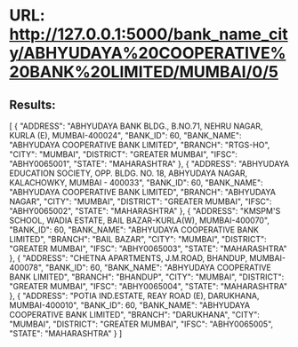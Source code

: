# URL: http://127.0.0.1:5000/bank_name_city/ABHYUDAYA%20COOPERATIVE%20BANK%20LIMITED/MUMBAI/0/5

## Results:

[
  {
    "ADDRESS": "ABHYUDAYA BANK BLDG., B.NO.71, NEHRU NAGAR, KURLA (E), MUMBAI-400024", 
    "BANK_ID": 60, 
    "BANK_NAME": "ABHYUDAYA COOPERATIVE BANK LIMITED", 
    "BRANCH": "RTGS-HO", 
    "CITY": "MUMBAI", 
    "DISTRICT": "GREATER MUMBAI", 
    "IFSC": "ABHY0065001", 
    "STATE": "MAHARASHTRA"
  }, 
  {
    "ADDRESS": "ABHYUDAYA EDUCATION SOCIETY, OPP. BLDG. NO. 18, ABHYUDAYA NAGAR, KALACHOWKY, MUMBAI - 400033", 
    "BANK_ID": 60, 
    "BANK_NAME": "ABHYUDAYA COOPERATIVE BANK LIMITED", 
    "BRANCH": "ABHYUDAYA NAGAR", 
    "CITY": "MUMBAI", 
    "DISTRICT": "GREATER MUMBAI", 
    "IFSC": "ABHY0065002", 
    "STATE": "MAHARASHTRA"
  }, 
  {
    "ADDRESS": "KMSPM'S SCHOOL, WADIA ESTATE, BAIL BAZAR-KURLA(W), MUMBAI-400070", 
    "BANK_ID": 60, 
    "BANK_NAME": "ABHYUDAYA COOPERATIVE BANK LIMITED", 
    "BRANCH": "BAIL BAZAR", 
    "CITY": "MUMBAI", 
    "DISTRICT": "GREATER MUMBAI", 
    "IFSC": "ABHY0065003", 
    "STATE": "MAHARASHTRA"
  }, 
  {
    "ADDRESS": "CHETNA APARTMENTS, J.M.ROAD, BHANDUP, MUMBAI-400078", 
    "BANK_ID": 60, 
    "BANK_NAME": "ABHYUDAYA COOPERATIVE BANK LIMITED", 
    "BRANCH": "BHANDUP", 
    "CITY": "MUMBAI", 
    "DISTRICT": "GREATER MUMBAI", 
    "IFSC": "ABHY0065004", 
    "STATE": "MAHARASHTRA"
  }, 
  {
    "ADDRESS": "POTIA IND.ESTATE, REAY ROAD (E), DARUKHANA, MUMBAI-400010", 
    "BANK_ID": 60, 
    "BANK_NAME": "ABHYUDAYA COOPERATIVE BANK LIMITED", 
    "BRANCH": "DARUKHANA", 
    "CITY": "MUMBAI", 
    "DISTRICT": "GREATER MUMBAI", 
    "IFSC": "ABHY0065005", 
    "STATE": "MAHARASHTRA"
  }
]
